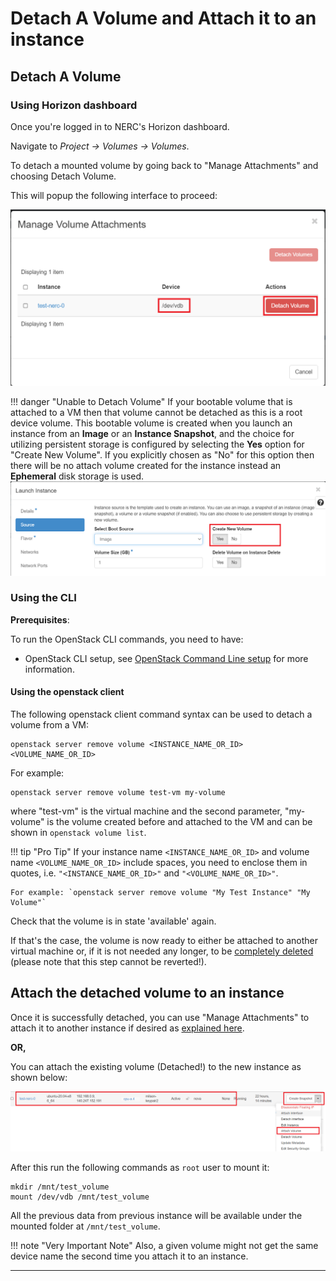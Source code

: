# Detach A Volume and Attach it to an instance

## Detach A Volume

### Using Horizon dashboard

Once you're logged in to NERC's Horizon dashboard.

Navigate to *Project -> Volumes -> Volumes*.

To detach a mounted volume by going back to "Manage Attachments" and choosing
Detach Volume.

This will popup the following interface to proceed:

![Detach a volume](images/detach-volume-from-an-instance.png)

!!! danger "Unable to Detach Volume"
    If your bootable volume that is attached to a VM then that volume cannot be
    detached as this is a root device volume. This bootable volume is created when
    you launch an instance from an **Image** or an **Instance Snapshot**, and the
    choice for utilizing persistent storage is configured by selecting the **Yes**
    option for "Create New Volume". If you explicitly chosen as "No" for this option
    then there will be no attach volume created for the instance instead an **Ephemeral**
    disk storage is used.
    ![Launch Instance Set Create New Volume](images/instance-create-new-volume.png)

### Using the CLI

**Prerequisites**:

To run the OpenStack CLI commands, you need to have:

- OpenStack CLI setup, see [OpenStack Command Line setup](../openstack-cli/openstack-CLI.md#command-line-setup)
  for more information.

#### Using the openstack client

The following openstack client command syntax can be used to detach a volume
from a VM:

    openstack server remove volume <INSTANCE_NAME_OR_ID> <VOLUME_NAME_OR_ID>

For example:

    openstack server remove volume test-vm my-volume

where "test-vm" is the virtual machine and the second parameter, "my-volume" is
the volume created before and attached to the VM and can be shown in
`openstack volume list`.

!!! tip "Pro Tip"
    If your instance name `<INSTANCE_NAME_OR_ID>` and volume name `<VOLUME_NAME_OR_ID>`
    include spaces, you need to enclose them in quotes, i.e. `"<INSTANCE_NAME_OR_ID>"`
    and `"<VOLUME_NAME_OR_ID>"`.

    For example: `openstack server remove volume "My Test Instance" "My Volume"`

Check that the volume is in state 'available' again.

If that's the case, the volume is now ready to either be attached to another
virtual machine or, if it is not needed any longer, to be [completely deleted](#delete-volumes)
(please note that this step cannot be reverted!).

## Attach the detached volume to an instance

Once it is successfully detached, you can use "Manage Attachments" to attach it
to another instance if desired as [explained here](../persistent-storage/attach-the-volume-to-an-instance.md).

**OR,**

You can attach the existing volume (Detached!) to the new instance as shown below:

![Attaching Volume to an Instance](images/attach-volume-to-an-instance.png)

After this run the following commands as `root` user to mount it:

    mkdir /mnt/test_volume
    mount /dev/vdb /mnt/test_volume

All the previous data from previous instance will be available under the mounted
folder at `/mnt/test_volume`.

!!! note "Very Important Note"
    Also, a given volume might not get the same device name the second time you
    attach it to an instance.

---

